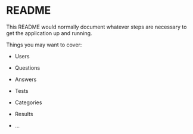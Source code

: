 # README

This README would normally document whatever steps are necessary to get the
application up and running.

Things you may want to cover:

* Users

* Questions

* Answers

* Tests

* Categories

* Results

* ...
